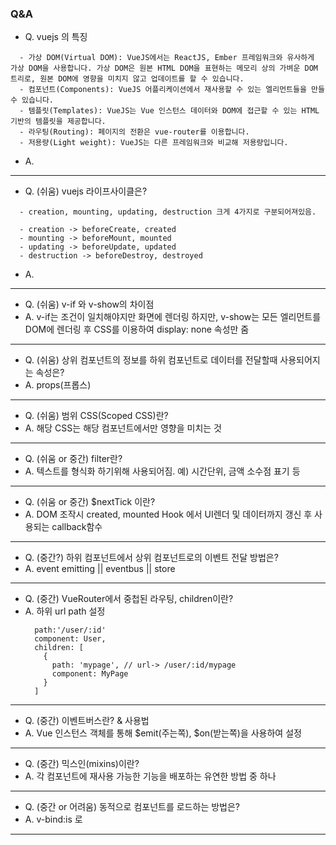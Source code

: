 ### Q&A
  - Q. vuejs 의 특징  
  ```
    - 가상 DOM(Virtual DOM): VueJS에서는 ReactJS, Ember 프레임워크와 유사하게 가상 DOM을 사용합니다. 가상 DOM은 원본 HTML DOM을 표현하는 메모리 상의 가벼운 DOM 트리로, 원본 DOM에 영향을 미치지 않고 업데이트를 할 수 있습니다.  
    - 컴포넌트(Components): VueJS 어플리케이션에서 재사용할 수 있는 엘리먼트들을 만들 수 있습니다.  
    - 템플릿(Templates): VueJS는 Vue 인스턴스 데이터와 DOM에 접근할 수 있는 HTML 기반의 템플릿을 제공합니다.  
    - 라우팅(Routing): 페이지의 전환은 vue-router를 이용합니다.  
    - 저용량(Light weight): VueJS는 다른 프레임워크와 비교해 저용량입니다.  
  ```

  - A. 

---

  - Q. (쉬움) vuejs 라이프사이클은?  
  ```
    - creation, mounting, updating, destruction 크게 4가지로 구분되어져있음.  

    - creation -> beforeCreate, created  
    - mounting -> beforeMount, mounted  
    - updating -> beforeUpdate, updated  
    - destruction -> beforeDestroy, destroyed  
  ```

  - A. 

---

  - Q. (쉬움) v-if 와 v-show의 차이점  
  - A. v-if는 조건이 일치해야지만 화면에 렌더링 하지만, v-show는 모든 엘리먼트를 DOM에 렌더링 후 CSS를 이용하여 display: none 속성만 줌   

---

  - Q. (쉬움) 상위 컴포넌트의 정보를 하위 컴포넌트로 데이터를 전달할때 사용되어지는 속성은?  
  - A. props(프롭스)  

---

  - Q. (쉬움) 범위 CSS(Scoped CSS)란?  
  - A. 해당 CSS는 해당 컴포넌트에서만 영향을 미치는 것

---

  - Q. (쉬움 or 중간) filter란?  
  - A. 텍스트를 형식화 하기위해 사용되어짐. 예) 시간단위, 금액 소수점 표기 등  

---

  - Q. (쉬움 or 중간) $nextTick 이란?
  - A. DOM 조작시 created, mounted Hook 에서 UI렌더 및 데이터까지 갱신 후 사용되는 callback함수

---

  - Q. (중간?) 하위 컴포넌트에서 상위 컴포넌트로의 이벤트 전달 방법은?  
  - A. event emitting || eventbus || store 

---

  - Q. (중간) VueRouter에서 중첩된 라우팅, children이란?  
  - A. 하위 url path 설정  
    ```
      path:'/user/:id'
      component: User,
      children: [
        {
          path: 'mypage', // url-> /user/:id/mypage
          component: MyPage
        }
      ]
    ```

---

  - Q. (중간) 이벤트버스란? & 사용법  
  - A. Vue 인스턴스 객체를 통해 $emit(주는쪽), $on(받는쪽)을 사용하여 설정

---

  - Q. (중간) 믹스인(mixins)이란?  
  - A. 각 컴포넌트에 재사용 가능한 기능을 배포하는 유연한 방법 중 하나  

---

  - Q. (중간 or 어려움) 동적으로 컴포넌트를 로드하는 방법은?  
  - A. v-bind:is 로  

---